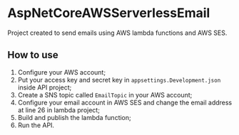 # AspNetCoreAWSServerlessEmail

Project created to send emails using AWS lambda functions and AWS SES.

## How to use

1. Configure your AWS account;
2. Put your access key and secret key in `appsettings.Development.json` inside API project;
3. Create a SNS topic called `EmailTopic` in your AWS account;
3. Configure your email account in AWS SES and change the email address at line 26 in lambda project;
4. Build and publish the lambda function;
5. Run the API.